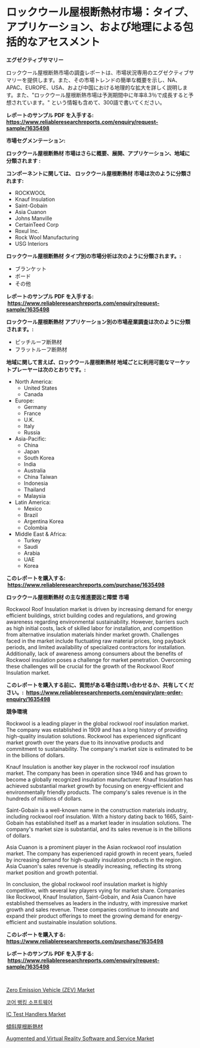<p><h1>ロックウール屋根断熱材市場：タイプ、アプリケーション、および地理による包括的なアセスメント</h1></p><p><strong>エグゼクティブサマリー</strong></p>
<p><p>ロックウール屋根断熱市場の調査レポートは、市場状況専用のエグゼクティブサマリーを提供します。また、その市場トレンドの簡単な概要を示し、NA、APAC、EUROPE、USA、および中国における地理的な拡大を詳しく説明します。また、"ロックウール屋根断熱市場は予測期間中に年率8.3％で成長すると予想されています。" という情報も含めて、300語で書いてください。</p></p>
<p><strong>レポートのサンプル PDF を入手する: <a href="https://www.reliableresearchreports.com/enquiry/request-sample/1635498">https://www.reliableresearchreports.com/enquiry/request-sample/1635498</a></strong></p>
<p><strong>市場セグメンテーション:</strong></p>
<p><strong> ロックウール屋根断熱材 市場はさらに概要、展開、アプリケーション、地域に分類されます :</strong></p>
<p><strong>コンポーネントに関しては、 ロックウール屋根断熱材 市場は次のように分類されます: &nbsp;</strong></p>
<p><ul><li>ROCKWOOL</li><li>Knauf Insulation</li><li>Saint-Gobain</li><li>Asia Cuanon</li><li>Johns Manville</li><li>CertainTeed Corp</li><li>Roxul Inc.</li><li>Rock Wool Manufacturing</li><li>USG Interiors</li></ul></p>
<p><strong> ロックウール屋根断熱材 タイプ別の市場分析は次のように分類されます。:</strong></p>
<p><ul><li>ブランケット</li><li>ボード</li><li>その他</li></ul></p>
<p><strong>レポートのサンプル PDF を入手する: &nbsp;<a href="https://www.reliableresearchreports.com/enquiry/request-sample/1635498">https://www.reliableresearchreports.com/enquiry/request-sample/1635498</a></strong></p>
<p><strong> ロックウール屋根断熱材 アプリケーション別の市場産業調査は次のように分類されます。:</strong></p>
<p><ul><li>ピッチルーフ断熱材</li><li>フラットルーフ断熱材</li></ul></p>
<p><strong>地域に関して言えば、ロックウール屋根断熱材 地域ごとに利用可能なマーケットプレーヤーは次のとおりです。:</strong></p>
<p><ul>
    <li>
        North America:
        <ul>
            <li>United States</li>
            <li>Canada</li>
        </ul>
    </li>
    <li>
        Europe:
        <ul>
            <li>Germany</li>
            <li>France</li>
            <li>U.K.</li>
            <li>Italy</li>
            <li>Russia</li>
        </ul>
    </li>
    <li>
        Asia-Pacific:
        <ul>
            <li>China</li>
            <li>Japan</li>
            <li>South Korea</li>
            <li>India</li>
            <li>Australia</li>
            <li>China Taiwan</li>
            <li>Indonesia</li>
            <li>Thailand</li>
            <li>Malaysia</li>
        </ul>
    </li>
    <li>
        Latin America:
        <ul>
            <li>Mexico</li>
            <li>Brazil</li>
            <li>Argentina Korea</li>
            <li>Colombia</li>
        </ul>
    </li>
    <li>
        Middle East & Africa:
        <ul>
            <li>Turkey</li>
            <li>Saudi</li>
            <li>Arabia</li>
            <li>UAE</li>
            <li>Korea</li>
        </ul>
    </li>
    </ul></p>
<p><strong>このレポートを購入する: &nbsp;<a href="https://www.reliableresearchreports.com/purchase/1635498">https://www.reliableresearchreports.com/purchase/1635498</a></strong></p>
<p><strong>ロックウール屋根断熱材 の主な推進要因と障壁 市場</strong></p>
<p><p>Rockwool Roof Insulation market is driven by increasing demand for energy efficient buildings, strict building codes and regulations, and growing awareness regarding environmental sustainability. However, barriers such as high initial costs, lack of skilled labor for installation, and competition from alternative insulation materials hinder market growth. Challenges faced in the market include fluctuating raw material prices, long payback periods, and limited availability of specialized contractors for installation. Additionally, lack of awareness among consumers about the benefits of Rockwool insulation poses a challenge for market penetration. Overcoming these challenges will be crucial for the growth of the Rockwool Roof Insulation market.</p></p>
<p><strong>このレポートを購入する前に、質問がある場合は問い合わせるか、共有してください。:&nbsp; <a href="https://www.reliableresearchreports.com/enquiry/pre-order-enquiry/1635498">https://www.reliableresearchreports.com/enquiry/pre-order-enquiry/1635498</a></strong></p>
<p><strong>競争環境</strong></p>
<p><p>Rockwool is a leading player in the global rockwool roof insulation market. The company was established in 1909 and has a long history of providing high-quality insulation solutions. Rockwool has experienced significant market growth over the years due to its innovative products and commitment to sustainability. The company's market size is estimated to be in the billions of dollars.</p><p>Knauf Insulation is another key player in the rockwool roof insulation market. The company has been in operation since 1946 and has grown to become a globally recognized insulation manufacturer. Knauf Insulation has achieved substantial market growth by focusing on energy-efficient and environmentally friendly products. The company's sales revenue is in the hundreds of millions of dollars.</p><p>Saint-Gobain is a well-known name in the construction materials industry, including rockwool roof insulation. With a history dating back to 1665, Saint-Gobain has established itself as a market leader in insulation solutions. The company's market size is substantial, and its sales revenue is in the billions of dollars.</p><p>Asia Cuanon is a prominent player in the Asian rockwool roof insulation market. The company has experienced rapid growth in recent years, fueled by increasing demand for high-quality insulation products in the region. Asia Cuanon's sales revenue is steadily increasing, reflecting its strong market position and growth potential.</p><p>In conclusion, the global rockwool roof insulation market is highly competitive, with several key players vying for market share. Companies like Rockwool, Knauf Insulation, Saint-Gobain, and Asia Cuanon have established themselves as leaders in the industry, with impressive market growth and sales revenue. These companies continue to innovate and expand their product offerings to meet the growing demand for energy-efficient and sustainable insulation solutions.</p></p>
<p><strong>このレポートを購入する: &nbsp; <a href="https://www.reliableresearchreports.com/purchase/1635498">https://www.reliableresearchreports.com/purchase/1635498</a></strong></p>
<p><strong>レポートのサンプル PDF を入手する: &nbsp;<a href="https://www.reliableresearchreports.com/enquiry/request-sample/1635498">https://www.reliableresearchreports.com/enquiry/request-sample/1635498</a></strong><strong></strong></p>
<p>&nbsp;</p>
<p><p><a href="https://simplistic-meeting-7ee.notion.site/Zero-Emission-Vehicle-ZEV-Market-Size-Evaluating-its-Market-Trends-Growth-and-Projections-2024--bfbd4182c6e14698a6bc1d270218d012">Zero Emission Vehicle (ZEV) Market</a></p><p><a href="https://github.com/Howaoole34545/Market-Research-Report-List-1/blob/main/79431496077.md">코어 뱅킹 소프트웨어</a></p><p><a href="https://issuu.com/reportprime-2/docs/ic-test-handlers-market-size-2030.pptx">IC Test Handlers Market</a></p><p><a href="https://github.com/cbigkbh02719/Market-Research-Report-List-1/blob/main/89833507287.md">傾斜屋根断熱材</a></p><p><a href="https://github.com/provorikovar/Market-Research-Report-List-3/blob/main/augmented-and-virtual-reality-software-and-service-market.md">Augmented and Virtual Reality Software and Service Market</a></p></p>